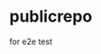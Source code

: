 # publicrepo
for e2e test




































































































































































































































































































































































































































































































































































































































































































































































































































































































































































































































































































































































































































































































































































































































































































































































































































































































































































































































































































































































































































































































































































































































































































































































































































































































































































































































































































































































































































































































































































































































































































































































































































































































































































































































































































































































































































































































































































































































































































































































